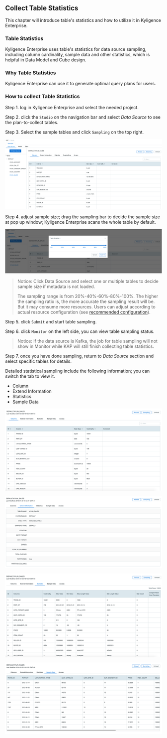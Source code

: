 ## Collect Table Statistics

This chapter will introduce table's statistics and how to utilize it in Kyligence Enterprise.

### Table Statistics

Kyligence Enterprise uses table's statistics for data source sampling, including column cardinality, sample data and other statistics, which is helpful in Data Model and Cube design.

### Why Table Statistics

Kyligence Enterprise can use it to generate optimal query plans for users.

### How to collect Table Statistics

Step 1. log in Kyligence Enterprise and select the needed project. 

Step 2. click the `Studio` on the navigation bar and select *Data Source*  to see the plan-to-collect tables.

Step 3. Select the sample tables and click `Sampling` on the top right.

![](images/collect_statistics.1.png)



Step 4. adjust sample size; drag the sampling bar to decide the sample size at pop up window; Kyligence Enterprise scans the whole table by default.

![](images/collect_statistics.3.png)

> Notice: Click Data Source and select one or multiple tables to decide sample size if metadata is not loaded.
>
> The sampling range is from 20%-40%-60%-80%-100%. The higher the sampling ratio is, the more accurate the sampling result will be. But it may consume more resources. Users can adjust according to actual resource configuration (see [recommended configuration](../config/recommend_settings.en.md )).

Step 5. click `Submit` and start table sampling.

Step 6. click `Monitor` on the left side, you can view table sampling status.

> Notice: If the data source is Kafka, the job for table sampling will not show in Monitor while KAP will still finish collecting table statistics.

Step 7. once you have done sampling, return to *Data Source* section and select specific tables for details.

Detailed statistical sampling include the following information; you can switch the tab to  view it.

- Column
- Extend Information
- Statistics
- Sample Data

![](images/collect_statistics.6.png)

![](images/collect_statistics.8.png)

![](images/collect_statistics.9.png)

![](images/collect_statistics.10.png)
